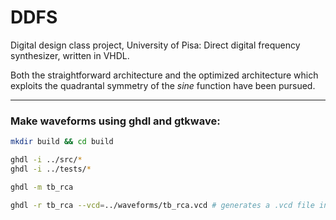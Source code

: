 # DDFS

Digital design class project, University of Pisa: 
Direct digital frequency synthesizer, written in VHDL.

Both the straightforward architecture and the optimized architecture which exploits the quadrantal symmetry of the *sine* function have been pursued. 

---



### Make waveforms using ghdl and gtkwave:

```bash
mkdir build && cd build

ghdl -i ../src/*
ghdl -i ../tests/*

ghdl -m tb_rca

ghdl -r tb_rca --vcd=../waveforms/tb_rca.vcd # generates a .vcd file inside ../waveforms to be opened with gtkwave
```
